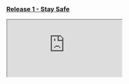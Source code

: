 <div class="link-title" >
  <h3>
    <a href="https://youtu.be/nVswx5MPDzA">Release 1 - Stay Safe</a> 
  </h3>
</div>
<div class="video-container">
  <iframe 
    class="release-video" 
    src="https://www.youtube.com/embed/nVswx5MPDzA"
    name="Release 1 - Stay Safe"
    allow="accelerometer; autoplay; encrypted-media; gyroscope; picture-in-picture"
    allowfullscreen
  >
    Seu navegador não possui suporte para esse recurso...
  </iframe>
</div>
